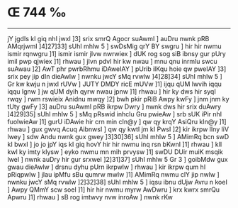 # Œ 744 ‰
---
jY jgdIs kI giq nhI jwxI ]3] srix smrQ Agocr suAwmI ] auDru
nwnk pRB AMqrjwmI ]4]27]33] sUhI mhlw 5 ] swDsMig qrY BY swgru
] hir hir nwmu ismir rqnwgru ]1] ismir ismir jIvw nwrwiex ] dUK
rog sog siB ibnsy gur pUry imil pwp qjwiex ]1] rhwau ] jIvn pdvI
hir kw nwau ] mnu qnu inrmlu swcu suAwau ]2] AwT phr pwrbRhmu
iDAweIAY ] pUrib ilKqu hoie qw pweIAY ]3] srix pey jip dIn
dieAwlw ] nwnku jwcY sMq rvwlw ]4]28]34] sUhI mhlw 5 ] Gr kw
kwju n jwxI rUVw ] JUTY DMDY ricE mUVw ]1] ijqu qUM lwvih iqqu iqqu lgnw
] jw qUM dyih qyrw nwau jpnw ]1] rhwau ] hir ky dws hir syqI rwqy ]
rwm rswieix Anidnu mwqy ]2] bwh pkir pRiB Awpy kwFy ] jnm jnm ky
tUty gwFy ]3] auDru suAwmI pRB ikrpw Dwry ] nwnk dws hir srix duAwry
]4]29]35] sUhI mhlw 5 ] sMq pRswid inhclu Gru pwieAw ] srb sUK
iPir nhI fuolwieAw ]1] gurU iDAwie hir crn min cIn@y ] qw qy krqY
AsiQru kIn@y ]1] rhwau ] gux gwvq Acuq AibnwsI ] qw qy kwtI jm kI
PwsI ]2] kir ikrpw lIny liV lwey ] sdw Andu nwnk gux gwey
]3]30]36] sUhI mhlw 5 ] AMimRq bcn swD kI bwxI ] jo jo jpY iqs
kI giq hovY hir hir nwmu inq rsn bKwnI ]1] rhwau ] klI kwl ky imty
klysw ] eyko nwmu mn mih prvysw ]1] swDU DUir muiK msqik lweI ]
nwnk auDry hir gur srxweI ]2]31]37] sUhI mhlw 5 Gr 3 ] goibMdw
gux gwau dieAwlw ] drsnu dyhu pUrn ikrpwlw ] rhwau ] kir ikrpw qum
hI pRiqpwlw ] jIau ipMfu sBu qumrw mwlw ]1] AMimRq nwmu clY jip nwlw ]
nwnku jwcY sMq rvwlw ]2]32]38] sUhI mhlw 5 ] iqsu ibnu dUjw Avru
n koeI ] Awpy QMmY scw soeI ]1] hir hir nwmu myrw AwDwru ] krx kwrx
smrQu Apwru ]1] rhwau ] sB rog imtwvy nvw inroAw ] nwnk rKw
####
